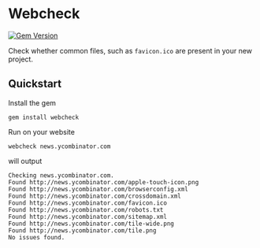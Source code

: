 # Webcheck
[![Gem Version](https://badge.fury.io/rb/webcheck.svg)](https://badge.fury.io/rb/webcheck)

Check whether common files, such as `favicon.ico` are present in your new
project.

## Quickstart
Install the gem

```
gem install webcheck
```

Run on your website

```
webcheck news.ycombinator.com
```

will output

```
Checking news.ycombinator.com.
Found http://news.ycombinator.com/apple-touch-icon.png
Found http://news.ycombinator.com/browserconfig.xml
Found http://news.ycombinator.com/crossdomain.xml
Found http://news.ycombinator.com/favicon.ico
Found http://news.ycombinator.com/robots.txt
Found http://news.ycombinator.com/sitemap.xml
Found http://news.ycombinator.com/tile-wide.png
Found http://news.ycombinator.com/tile.png
No issues found.
```

